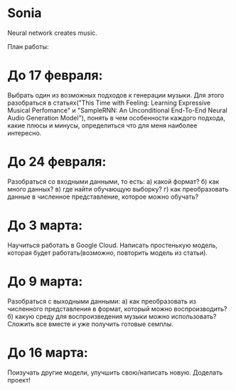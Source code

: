 # Sonia
Neural network creates music.

План работы:

# До 17 февраля:
  Выбрать один из возможных подходов к генерации музыки. Для этого разобраться в статьях("This Time with Feeling: Learning
Expressive Musical Perfomance" и "SampleRNN: An Unconditional End-To-End Neural Audio Generation Model"), понять в чем
особенности каждого подхода, какие плюсы и минусы, определиться что для меня наиболее интересно.
# До 24 февраля:
  Разобраться со входными данными, то есть:
    a) какой формат?
    б) как много данных?
    в) где найти обучающую выборку?
    г) как преобразовать данные в численное представление, которое можно обучать?
# До 3 марта:
  Научиться работать в Google Cloud. Написать простенькую модель, которая будет работать(возможно, повторить модель из статьи).
# До 9 марта:
   Разобраться с выходными данными:
    a) как преобразовать из численного представления в формат, который можно воспроизводить?
    б) какую среду для воспроизведения музыки можно использовать?
   Сложить все вместе и уже получить готовые семплы.
# До 16 марта:
  Поизучать другие модели, улучшить свою/написать новую. Доделать проект!

